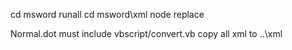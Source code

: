 cd msword
runall
cd msword\xml
node replace

Normal.dot must include vbscript/convert.vb
copy all xml to ..\xml